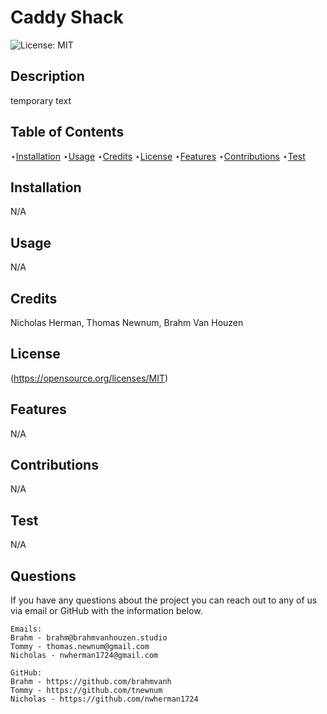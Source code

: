 # Caddy Shack

  ![License: MIT](https://img.shields.io/badge/License-MIT-yellow.svg)

  
  ## Description 
  
  temporary text
  
  ## Table of Contents

  ⋆[Installation](#Installation)
  ⋆[Usage](#Usage)
  ⋆[Credits](#Credits)
  ⋆[License](#License)
  ⋆[Features](#Features)
  ⋆[Contributions](#Contributions)
  ⋆[Test](#Contributions)

  ## Installation 

  N/A

  ## Usage

  N/A

  ## Credits 

  Nicholas Herman, Thomas Newnum, Brahm Van Houzen

  ## License

  (https://opensource.org/licenses/MIT)
  

  ## Features

  N/A

  ## Contributions

  N/A

  ## Test

  N/A

  ## Questions

  If you have any questions about the project you can reach out to any of us via email or GitHub with the information below. 

  ```
  Emails:
  Brahm - brahm@brahmvanhouzen.studio
  Tommy - thomas.newnum@gmail.com
  Nicholas - nwherman1724@gmail.com
  ```
  ```
  GitHub: 
  Brahm - https://github.com/brahmvanh
  Tommy - https://github.com/tnewnum
  Nicholas - https://github.com/nwherman1724
  ```

